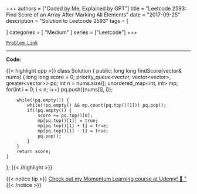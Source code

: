 
+++
authors = ["Coded by Me, Explained by GPT"]
title = "Leetcode 2593: Find Score of an Array After Marking All Elements"
date = "2017-09-25"
description = "Solution to Leetcode 2593"
tags = [
    
]
categories = [
    "Medium"
]
series = ["Leetcode"]
+++



[`Problem Link`](https://leetcode.com/problems/find-score-of-an-array-after-marking-all-elements/description/)

---

**Code:**

{{< highlight cpp >}}
class Solution {
public:
    long long findScore(vector<int>& nums) {
        long long score = 0;
        priority_queue<vector<int>, vector<vector<int>>, greater<vector<int>>> pq;
        int n = nums.size();
        unordered_map<int, int> mp;
        for(int i = 0; i < n; i++)
            pq.push({nums[i], i});
        
        while(!pq.empty()) {
            while(!pq.empty() && mp.count(pq.top()[1])) pq.pop();
            if(!pq.empty()) {
                score += pq.top()[0];
                mp[pq.top()[1]] = true;
                mp[pq.top()[1] + 1] = true;
                mp[pq.top()[1] - 1] = true;                
                pq.pop();
            }
        }
        return score;
    }
};
{{< /highlight >}}



{{< notice tip >}}
[Check out my Momentum Learning course at Udemy! 🚀 "](https://www.udemy.com/course/blind-75-the-data-structures-and-algorithms-essentials/)
{{< /notice >}}

